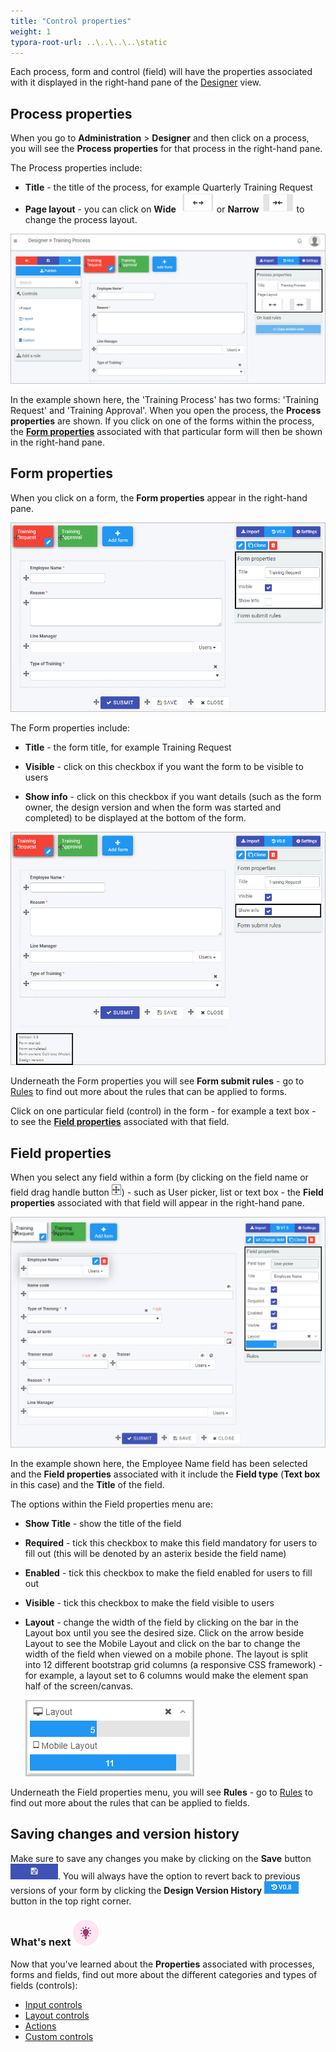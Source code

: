 ```yaml
---
title: "Control properties"
weight: 1
typora-root-url: ..\..\..\..\static
---
```


Each process, form and control (field) will have the properties associated with it displayed in the right-hand pane of the [Designer](/platform/application-designer/designer/) view. 

## Process properties ##
When you go to **Administration** > **Designer** and then click on a process, you will see the **Process properties** for that process in the right-hand pane.

The Process properties include:

- **Title** - the title of the process, for example Quarterly Training Request
- **Page layout** - you can click on **Wide** ![Wide button](/images/wide-resized.png)or **Narrow**  ![Narrow button](/images/narrow-resized.png) to change the process layout.

![Process and form properties](/images/process-properties-trainingprocess.jpg)

In the example shown here, the 'Training Process' has two forms: 'Training Request' and 'Training Approval'. When you open the process, the **Process properties** are shown. If you click on one of the forms within the process, the [**Form properties**](#form-properties) associated with that particular form will then be shown in the right-hand pane. 



## Form properties ##
When you click on a form, the **Form properties** appear in the right-hand pane.

![Form properties](/images/form-properties-trainingprocess.jpg)

The Form properties include:

- **Title** - the form title, for example Training Request

- **Visible** - click on this checkbox if you want the form to be visible to users

- **Show info** - click on this checkbox if you want details (such as the form owner, the design version and when the form was started and completed) to be displayed at the bottom of the form.

![Form information](/images/form-properties-show-info-version.jpg)

Underneath the Form properties you will see **Form submit rules** - go to [Rules](/platform/rules/) to find out more about the rules that can be applied to forms.

Click on one particular field (control) in the form - for example a text box - to see the [**Field properties**](#field-properties) associated with that field. 



## Field properties ##
When you select any field within a form (by clicking on the field name or field drag handle button ![Drag handle button](/images/draghandlewhite-frame.png)) - such as User picker, list or text box - the **Field properties** associated with that field will appear in the right-hand pane.

![Field properties](/images/field-properties-trainingprocess2.png)

In the example shown here, the Employee Name field has been selected and the **Field properties** associated with it include the **Field type** (**Text box** in this case) and the **Title** of the field.

The options within the Field properties menu are:

- **Show Title** - show the title of the field

- **Required** - tick this checkbox to make this field mandatory for users to fill out (this will be denoted by an asterix beside the field name)

- **Enabled** - tick this checkbox to make the field enabled for users to fill out

- **Visible** - tick this checkbox to make the field visible to users

- **Layout** - change the width of the field by clicking on the bar in the Layout box until you see the desired size. Click on the arrow beside Layout to see the Mobile Layout and click on the bar to change the width of the field when viewed on a mobile phone. The layout is split into 12 different bootstrap grid columns (a responsive CSS framework) - for example, a layout set to 6 columns  would make the element span half of the screen/canvas.

  ![Changing text box width](/images/textboxsize-frame2.png) 

Underneath the Field properties menu, you will see **Rules** - go to [Rules](/platform/rules/) to find out more about the rules that can be applied to fields.

## Saving changes and version history ##
Make sure to save any changes you make by clicking on the **Save** button ![Save](/images/saveprocess.png). You will always have the option to revert back to previous versions of your form by clicking the **Design Version History** ![Version button](/images/version8.png) button in the top right corner.



### What's next  ![Idea icon](/images/18.png) ###

Now that you've learned about the **Properties** associated with processes, forms and fields, find out more about the different categories and types of fields (controls):

- [Input controls](/platform/controls/input/)
- [Layout controls](/platform/controls/layout/)
- [Actions](/platform/controls/actions/)
- [Custom controls](/platform/controls/custom/)







